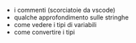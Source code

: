 - i commenti (scorciatoie da vscode)
- qualche approfondimento sulle stringhe
- come vedere i tipi di variabili
- come convertire i tipi 
